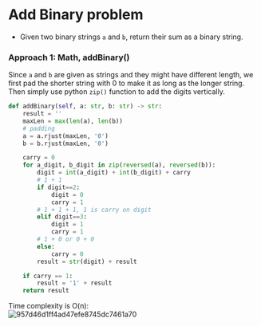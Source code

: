 # Add Binary problem
* Given two binary strings `a` and `b`, return their sum as a binary string.

### Approach 1: Math, addBinary()
Since `a` and `b` are given as strings and they might have different length, we first pad the shorter string with 0 to make it as long as the longer string. Then simply use python `zip()` function to add the digits vertically.

```python
def addBinary(self, a: str, b: str) -> str:
    result = ''
    maxLen = max(len(a), len(b))
    # padding
    a = a.rjust(maxLen, '0')
    b = b.rjust(maxLen, '0')

    carry = 0
    for a_digit, b_digit in zip(reversed(a), reversed(b)):
        digit = int(a_digit) + int(b_digit) + carry
        # 1 + 1
        if digit==2:
            digit = 0
            carry = 1
        # 1 + 1 + 1, 1 is carry on digit
        elif digit==3:
            digit = 1
            carry = 1
        # 1 + 0 or 0 + 0
        else:
            carry = 0
        result = str(digit) + result

    if carry == 1:
        result = '1' + result
    return result
```

Time complexity is O(n):\
![957d46d1ff4ad47efe8745dc7461a70](https://user-images.githubusercontent.com/25105806/130334479-9e85c23a-1d9e-475d-a27e-293a97936d61.png)
